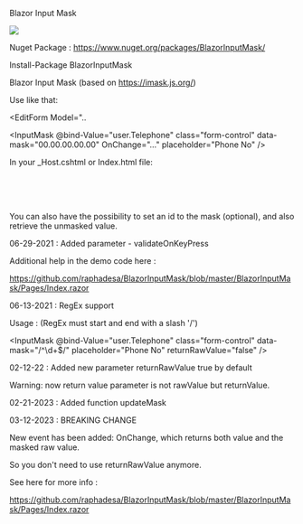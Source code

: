 Blazor Input Mask

![](https://71dhfa.am.files.1drv.com/y4mg_oke1rtEzv6OK0aeJHVm9oiTMPcv9SdNA2wSo7ppyzfpT_809MDNljRRP0NUNIAd0uTfkOPhLN8OP2FitMwxV2QoaYEcku1LIRKReqj5gCEQXfCqHPvzEM5z-URuqngkwnV9P6JwLEpO_XA5CBj_yLUk9qcCjjHcYOb50i-QiO2s7M8fAAqf0_MM8HlwBbJQ5rB3YDpLVrvcf47Z7Td0g/BlazorInputMask.gif?psid=1)

Nuget Package : https://www.nuget.org/packages/BlazorInputMask/

Install-Package BlazorInputMask

Blazor Input Mask (based on https://imask.js.org/)

Use like that:

<EditForm Model="..

<InputMask @bind-Value="user.Telephone" class="form-control" data-mask="00.00.00.00.00" OnChange="..." placeholder="Phone No" />

In your _Host.cshtml or Index.html file:

<script src="_content/BlazorInputMask/Main.js"></script><br/>

<script src="_content/BlazorInputMask/IMask.js"></script><br/><br/>

You can also have the possibility to set an id to the mask (optional), and also retrieve the unmasked value.
                                               
 06-29-2021 : Added parameter - validateOnKeyPress

Additional help in the demo code here : 

https://github.com/raphadesa/BlazorInputMask/blob/master/BlazorInputMask/Pages/Index.razor

06-13-2021 : RegEx support
                                               
Usage : (RegEx must start and end with a slash '/')
                                               
<InputMask @bind-Value="user.Telephone" class="form-control" data-mask="/^\d+$/" placeholder="Phone No" returnRawValue="false" />

02-12-22 : Added new parameter returnRawValue true by default
                                                                                                                             
Warning: now return value parameter is not rawValue but returnValue.
                                                                                                                   
02-21-2023 : Added function updateMask                                                                                                                              
                                                                                                      
03-12-2023 : BREAKING CHANGE
 
New event has been added: OnChange, which returns both value and the masked raw value.

So you don't need to use returnRawValue anymore.

See here for more info :

https://github.com/raphadesa/BlazorInputMask/blob/master/BlazorInputMask/Pages/Index.razor
                                                                                                       
                                                                                                       
                                                                                                       
                                                                                                       
